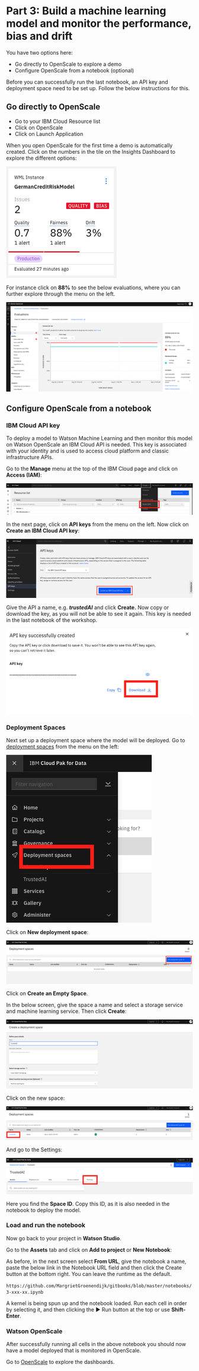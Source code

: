 # Part 3: Build a machine learning model and monitor the performance, bias and drift



You have two options here:

* Go directly to OpenScale to explore a demo 
* Configure OpenScale from a notebook \(optional\)

Before you can successfully run the last notebook, an API key and deployment space need to be set up. Follow the below instructions for this.

## Go directly to OpenScale

* Go to your IBM Cloud Resource list
* Click on OpenScale
* Click on Launch Application

When you open OpenScale for the first time a demo is automatically created. Click on the numbers in the tile on the Insights Dashboard to explore the different options:

![](.gitbook/assets/screenshot-2020-09-03-at-19.13.27.png)

For instance click on **88%** to see the below evaluations, where you can further explore through the menu on the left. 

![](.gitbook/assets/screenshot-2020-09-03-at-19.15.18.png)

## Configure OpenScale from a notebook 

### IBM Cloud API key

To deploy a model to Watson Machine Learning and then monitor this model on Watson OpenScale an IBM Cloud API is needed. This key is associated with your identity and is used to access cloud platform and classic infrastructure APIs.

Go to the **Manage** menu at the top of the IBM Cloud page and click on **Access \(IAM\)**:

![](.gitbook/assets/screenshot-2020-09-03-at-16.45.43.png)

In the next page, click on **API keys** from the menu on the left. Now click on **Create an IBM Cloud API key**:

![](.gitbook/assets/screenshot-2020-09-03-at-14.14.16%20%281%29.png)

Give the API a name, e.g. _**trustedAI**_ and click **Create.** Now copy or download the key, as you will not be able to see it again. This key is needed in the last notebook of the workshop.

![](.gitbook/assets/screenshot-2020-09-03-at-14.14.38.png)

### Deployment Spaces

Next set up a deployment space where the model will be deployed. Go to [deployment spaces](https://dataplatform.cloud.ibm.com/ml-runtime/spaces?context=cpdaas) from the menu on the left:

![](.gitbook/assets/screenshot-2020-09-03-at-16.56.15.png)

Click on **New deployment space**:

![](.gitbook/assets/screenshot-2020-09-03-at-14.38.58.png)

Click on **Create an Empty Space**. 

In the below screen, give the space a name and select a storage service and machine learning service. Then click **Create**:

![](.gitbook/assets/screenshot-2020-09-03-at-14.39.30.png)

Click on the new space:

![](.gitbook/assets/screenshot-2020-09-03-at-17.15.29.png)

And go to the Settings:

![](.gitbook/assets/screenshot-2020-09-03-at-17.16.42.png)

Here you find the **Space ID**. Copy this ID, as it is also needed in the notebook to deploy the model. 

### Load and run the notebook

Now go back to your project in **Watson Studio**.

Go to the **Assets** tab and click on **Add to project** or **New Notebook**:

As before, in the next screen select **From URL**, give the notebook a name, paste the below link in the Notebook URL field and then click the Create button at the bottom right. You can leave the runtime as the default. 

`https://github.com/MargrietGroenendijk/gitbooks/blob/master/notebooks/3-xxx-xx.ipynb`

A kernel is being spun up and the notebook loaded. Run each cell in order by selecting it, and then clicking the ▶︎ Run button at the top or use **Shift-Enter**. 

### Watson OpenScale

After successfully running all cells in the above notebook you should now have a model deployed that is monitored in OpenScale. 

Go to [OpenScale](https://aiopenscale.cloud.ibm.com/) to explore the dashboards. 



